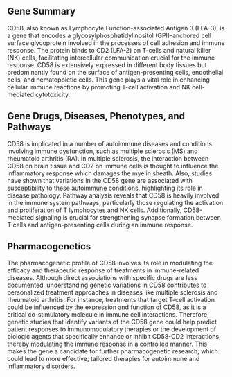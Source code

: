## Gene Summary
CD58, also known as Lymphocyte Function-associated Antigen 3 (LFA-3), is a gene that encodes a glycosylphosphatidylinositol (GPI)-anchored cell surface glycoprotein involved in the processes of cell adhesion and immune response. The protein binds to CD2 (LFA-2) on T-cells and natural killer (NK) cells, facilitating intercellular communication crucial for the immune response. CD58 is extensively expressed in different body tissues but predominantly found on the surface of antigen-presenting cells, endothelial cells, and hematopoietic cells. This gene plays a vital role in enhancing cellular immune reactions by promoting T-cell activation and NK cell-mediated cytotoxicity.

## Gene Drugs, Diseases, Phenotypes, and Pathways
CD58 is implicated in a number of autoimmune diseases and conditions involving immune dysfunction, such as multiple sclerosis (MS) and rheumatoid arthritis (RA). In multiple sclerosis, the interaction between CD58 on brain tissue and CD2 on immune cells is thought to influence the inflammatory response which damages the myelin sheath. Also, studies have shown that variations in the CD58 gene are associated with susceptibility to these autoimmune conditions, highlighting its role in disease pathology. Pathway analysis reveals that CD58 is heavily involved in the immune system pathways, particularly those regulating the activation and proliferation of T lymphocytes and NK cells. Additionally, CD58-mediated signaling is crucial for strengthening synapse formation between T cells and antigen-presenting cells during an immune response.

## Pharmacogenetics
The pharmacogenetic profile of CD58 involves its role in modulating the efficacy and therapeutic response of treatments in immune-related diseases. Although direct associations with specific drugs are less documented, understanding genetic variations in CD58 contributes to personalized treatment approaches in diseases like multiple sclerosis and rheumatoid arthritis. For instance, treatments that target T-cell activation could be influenced by the expression and function of CD58, as it is a critical co-stimulatory molecule in immune cell interactions. Therefore, genetic studies that identify variants of the CD58 gene could help predict patient responses to immunomodulatory therapies or the development of biologic agents that specifically enhance or inhibit CD58-CD2 interactions, thereby modulating the immune response in a controlled manner. This makes the gene a candidate for further pharmacogenetic research, which could lead to more effective, tailored therapies for autoimmune and inflammatory disorders.
